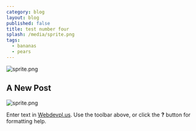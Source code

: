 ```yaml
---
category: blog
layout: blog
published: false
title: test number four
splash: /media/sprite.png
tags:
  - bananas
  - pears
---
```

![sprite.png]({{site.baseurl}}/media/sprite.png)
## A New Post
![sprite.png]({{site.baseurl}}/media/sprite.png)

Enter text in [Webdevpl.us](https://webdevpl.us/). Use the toolbar above, or click the **?** button for formatting help.
